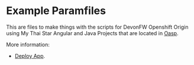 # Example Paramfiles

This are files to make things with the scripts for DevonFW Openshift Origin using My Thai Star Angular and Java Projects that are located in [Oasp](https://github.com/oasp/my-thai-star).

More information:
- [Deploy App](./../).

